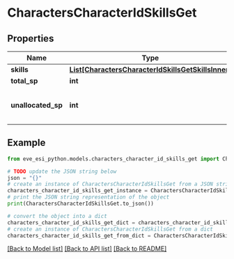 # CharactersCharacterIdSkillsGet


## Properties

Name | Type | Description | Notes
------------ | ------------- | ------------- | -------------
**skills** | [**List[CharactersCharacterIdSkillsGetSkillsInner]**](CharactersCharacterIdSkillsGetSkillsInner.md) |  | 
**total_sp** | **int** |  | 
**unallocated_sp** | **int** | Skill points available to be assigned | [optional] 

## Example

```python
from eve_esi_python.models.characters_character_id_skills_get import CharactersCharacterIdSkillsGet

# TODO update the JSON string below
json = "{}"
# create an instance of CharactersCharacterIdSkillsGet from a JSON string
characters_character_id_skills_get_instance = CharactersCharacterIdSkillsGet.from_json(json)
# print the JSON string representation of the object
print(CharactersCharacterIdSkillsGet.to_json())

# convert the object into a dict
characters_character_id_skills_get_dict = characters_character_id_skills_get_instance.to_dict()
# create an instance of CharactersCharacterIdSkillsGet from a dict
characters_character_id_skills_get_from_dict = CharactersCharacterIdSkillsGet.from_dict(characters_character_id_skills_get_dict)
```
[[Back to Model list]](../README.md#documentation-for-models) [[Back to API list]](../README.md#documentation-for-api-endpoints) [[Back to README]](../README.md)


